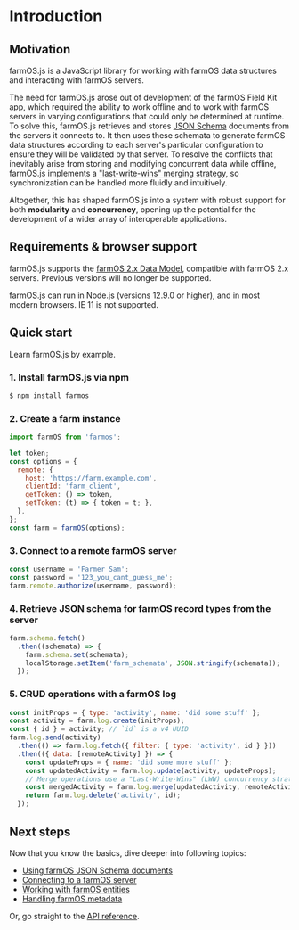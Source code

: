 # Introduction

## Motivation
farmOS.js is a JavaScript library for working with farmOS data structures and interacting with farmOS servers.

The need for farmOS.js arose out of development of the farmOS Field Kit app, which required the ability to work offline and to work with farmOS servers in varying configurations that could only be determined at runtime. To solve this, farmOS.js retrieves and stores [JSON Schema](https://json-schema.org/) documents from the servers it connects to. It then uses these schemata to generate farmOS data structures according to each server's particular configuration to ensure they will be validated by that server. To resolve the conflicts that inevitably arise from storing and modifying concurrent data while offline, farmOS.js implements a ["last-write-wins" merging strategy](metadata.md#last-write-wins-lww), so synchronization can be handled more fluidly and intuitively.

Altogether, this has shaped farmOS.js into a system with robust support for both __modularity__ and __concurrency__, opening up the potential for the development of a wider array of interoperable applications.

## Requirements & browser support
farmOS.js supports the [farmOS 2.x Data Model](https://docs.farmos.org/model/), compatible with farmOS 2.x servers. Previous versions will no longer be supported.

farmOS.js can run in Node.js (versions 12.9.0 or higher), and in most modern browsers. IE 11 is not supported.

## Quick start
Learn farmOS.js by example.

### 1. Install farmOS.js via npm

```bash
$ npm install farmos
```

### 2. Create a farm instance

```js
import farmOS from 'farmos';

let token;
const options = {
  remote: {
    host: 'https://farm.example.com',
    clientId: 'farm_client',
    getToken: () => token,
    setToken: (t) => { token = t; },
  },
};
const farm = farmOS(options);
```

### 3. Connect to a remote farmOS server

```js
const username = 'Farmer Sam';
const password = '123_you_cant_guess_me';
farm.remote.authorize(username, password);
```

### 4. Retrieve JSON schema for farmOS record types from the server

```js
farm.schema.fetch()
  .then((schemata) => {
    farm.schema.set(schemata);
    localStorage.setItem('farm_schemata', JSON.stringify(schemata));
  });
```

### 5. CRUD operations with a farmOS log

```js
const initProps = { type: 'activity', name: 'did some stuff' };
const activity = farm.log.create(initProps);
const { id } = activity; // `id` is a v4 UUID
farm.log.send(activity)
  .then(() => farm.log.fetch({ filter: { type: 'activity', id } }))
  .then(({ data: [remoteActivity] }) => {
    const updateProps = { name: 'did some more stuff' };
    const updatedActivity = farm.log.update(activity, updateProps);
    // Merge operations use a "Last-Write-Wins" (LWW) concurrency strategy.
    const mergedActivity = farm.log.merge(updatedActivity, remoteActivity);
    return farm.log.delete('activity', id);
  });
```

## Next steps
Now that you know the basics, dive deeper into following topics:

- [Using farmOS JSON Schema documents](schemata.md)
- [Connecting to a farmOS server](remotes.md)
- [Working with farmOS entities](entities.md)
- [Handling farmOS metadata](metadata.md)
  
Or, go straight to the [API reference](api.md).
